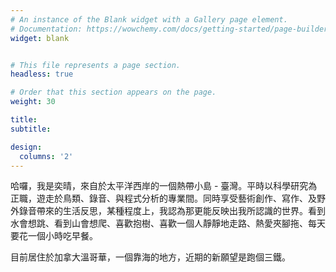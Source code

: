 ```yaml
---
# An instance of the Blank widget with a Gallery page element.
# Documentation: https://wowchemy.com/docs/getting-started/page-builder/
widget: blank


# This file represents a page section.
headless: true

# Order that this section appears on the page.
weight: 30

title: 
subtitle:

design:
  columns: '2'
---
```


哈囉，我是奕晴，來自於太平洋西岸的一個熱帶小島 - 臺灣。平時以科學研究為正職，遊走於鳥類、錄音、與程式分析的專業間。同時享受藝術創作、寫作、及野外錄音帶來的生活反思，某種程度上，我認為那更能反映出我所認識的世界。看到水會想跳、看到山會想爬、喜歡抱樹、喜歡一個人靜靜地走路、熱愛夾腳拖、每天要花一個小時吃早餐。

目前居住於加拿大溫哥華，一個靠海的地方，近期的新願望是跑個三鐵。

